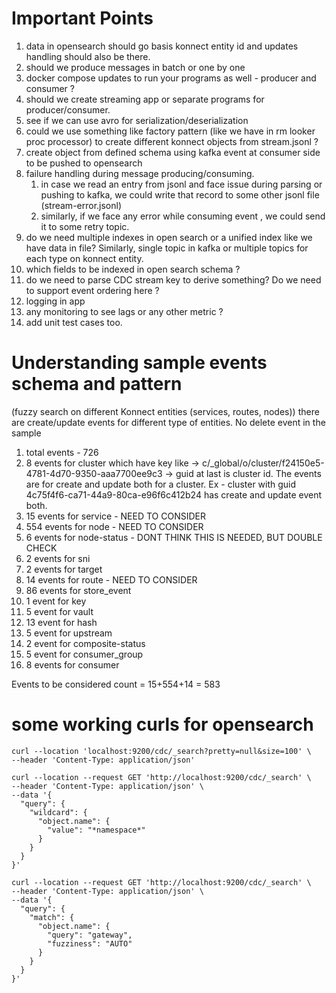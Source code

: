 # Important Points

1. data in opensearch should go basis konnect entity id and updates handling should also be there.
2. should we produce messages in batch or one by one
3. docker compose updates to run your programs as well - producer and consumer ?
4. should we create streaming app or separate programs for producer/consumer.
5. see if we can use avro for serialization/deserialization
6. could we use something like factory pattern (like we have in rm looker proc processor) to create different 
konnect objects from stream.jsonl ?
7. create object from defined schema using kafka event at consumer side to be pushed to opensearch
8. failure handling during message producing/consuming.
   1. in case we read an entry from jsonl and face issue during parsing or pushing to kafka, we could write that
   record to some other jsonl file (stream-error.jsonl)
   2. similarly, if we face any error while consuming event , we could send it to some retry topic.
9. do we need multiple indexes in open search or a unified index like we have data in file? Similarly, single topic
in kafka or multiple topics for each type on konnect entity.
10. which fields to be indexed in open search schema ?
11. do we need to parse CDC stream key to derive something? Do we need to support event ordering here ?
12. logging in app
13. any monitoring to see lags or any other metric ?
14. add unit test cases too.


# Understanding sample events schema and pattern

(fuzzy search on different Konnect entities (services, routes, nodes))
there are create/update events for different type of entities. No delete event in the sample

1. total events - 726
2. 8 events for cluster which have key like -> c/_global/o/cluster/f24150e5-4781-4d70-9350-aaa7700ee9c3 -> guid at
last is cluster id. The events are for create and update both for a cluster. Ex - cluster with guid
4c75f4f6-ca71-44a9-80ca-e96f6c412b24 has create and update event both.
3. 15 events for service - NEED TO CONSIDER
4. 554 events for node - NEED TO CONSIDER
5. 6 events for node-status - DONT THINK THIS IS NEEDED, BUT DOUBLE CHECK
6. 2 events for sni
7. 2 events for target
8. 14 events for route - NEED TO CONSIDER
9. 86 events for store_event
10. 1 event for key
11. 5 event for vault
12. 13 event for hash
13. 5 event for upstream
14. 2 event for composite-status
15. 5 event for consumer_group
16. 8 events for consumer

Events to be considered count = 15+554+14 = 583

# some working curls for opensearch

```
curl --location 'localhost:9200/cdc/_search?pretty=null&size=100' \
--header 'Content-Type: application/json'
```

```
curl --location --request GET 'http://localhost:9200/cdc/_search' \
--header 'Content-Type: application/json' \
--data '{
  "query": {
    "wildcard": {
      "object.name": {
        "value": "*namespace*"
      }
    }
  }
}'
```


```
curl --location --request GET 'http://localhost:9200/cdc/_search' \
--header 'Content-Type: application/json' \
--data '{
  "query": {
    "match": {
      "object.name": {
        "query": "gateway",
        "fuzziness": "AUTO"  
      }
    }
  }
}'

```
